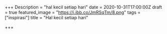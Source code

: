 +++
Description = "hal kecil setiap hari"
date = 2020-10-31T17:00:00Z
draft = true
featured_image = "https://i.ibb.co/JmRSqTm/8.png"
tags = ["inspirasi"]
title = "Hal kecil setiap hari"

+++
